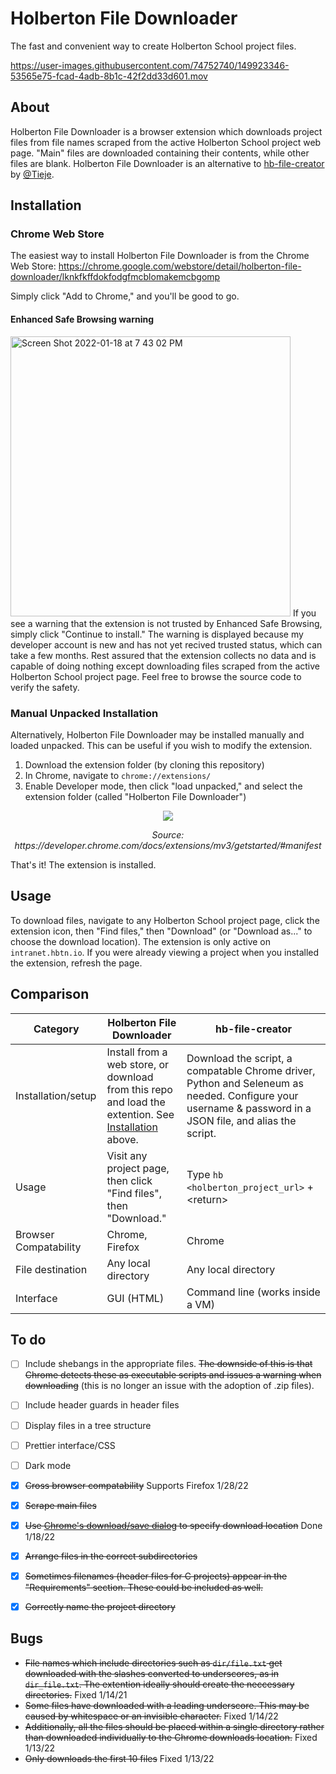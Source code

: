 # Holberton File Downloader
The fast and convenient way to create Holberton School project files.

https://user-images.githubusercontent.com/74752740/149923346-53565e75-fcad-4adb-8b1c-42f2dd33d601.mov

## About
Holberton File Downloader is a browser extension which downloads project files from file names scraped from the active Holberton School project web page. "Main" files are downloaded containing their contents, while other files are blank. Holberton File Downloader is an alternative to [hb-file-creator](https://github.com/tieje/hb-file-creator) by [@Tieje](https://github.com/tieje).

## Installation

### Chrome Web Store
The easiest way to install Holberton File Downloader is from the Chrome Web Store: https://chrome.google.com/webstore/detail/holberton-file-downloader/lknkfkffdokfodgfmcblomakemcbgomp

Simply click "Add to Chrome," and you'll be good to go.

#### Enhanced Safe Browsing warning
<img width="448" alt="Screen Shot 2022-01-18 at 7 43 02 PM" src="https://user-images.githubusercontent.com/74752740/150042101-2f2d0a15-762e-40e1-8f64-40deeed5f84b.png">
If you see a warning that the extension is not trusted by Enhanced Safe Browsing, simply click "Continue to install." The warning is displayed because my developer account is new and has not yet recived trusted status, which can take a few months. Rest assured that the extension collects no data and is capable of doing nothing except downloading files scraped from the active Holberton School project page. Feel free to browse the source code to verify the safety.


### Manual Unpacked Installation
Alternatively, Holberton File Downloader may be installed manually and loaded unpacked. This can be useful if you wish to modify the extension.

1) Download the extension folder (by cloning this repository)
2) In Chrome, navigate to `chrome://extensions/`
3) Enable Developer mode, then click "load unpacked," and select the extension folder (called "Holberton File Downloader")
<div align="center">
  <img src=https://wd.imgix.net/image/BhuKGJaIeLNPW9ehns59NfwqKxF2/vOu7iPbaapkALed96rzN.png>

  <p><em>Source: https://developer.chrome.com/docs/extensions/mv3/getstarted/#manifest</em></p>
</div>

That's it! The extension is installed.

## Usage

To download files, navigate to any Holberton School project page, click the extension icon, then "Find files," then "Download" (or "Download as..." to choose the download location). The extension is only active on `intranet.hbtn.io`.  If you were already viewing a project when you installed the extension, refresh the page.

## Comparison
| Category | Holberton File Downloader | hb-file-creator |
|---|---|---|
| Installation/setup | Install from a web store, or download from this repo and load the extention. See [Installation](#installation) above. | Download the script, a compatable Chrome driver, Python and Seleneum as needed. Configure your username & password in a JSON file, and alias the script. |
| Usage | Visit any project page, then click "Find files", then "Download." | Type `hb <holberton_project_url>` + <return\>|
| Browser Compatability | Chrome, Firefox | Chrome |
| File destination | Any local directory | Any local directory |
| Interface | GUI (HTML) | Command line (works inside a VM) |

## To do

- [ ] Include shebangs in the appropriate files. ~~The downside of this is that Chrome detects these as executable scripts and issues a warning when downloading~~ (this is no longer an issue with the adoption of .zip files).
- [ ] Include header guards in header files
- [ ] Display files in a tree structure
- [ ] Prettier interface/CSS
- [ ] Dark mode
- [x] ~~Cross browser compatability~~ Supports Firefox 1/28/22
- [x] ~~Scrape main files~~
- [x] ~~Use [Chrome's download/save dialog](https://developer.chrome.com/docs/extensions/reference/downloads/#method-download) to specify download location~~ Done 1/18/22
- [x] ~~Arrange files in the correct subdirectories~~
- [x] ~~Sometimes filenames (header files for C projects) appear in the "Requirements" section. These could be included as well.~~
- [x] ~~Correctly name the project directory~~


## Bugs
- ~~File names which include directories such as `dir/file.txt` get downloaded with the slashes converted to underscores, as in `dir_file.txt`. The extention ideally should create the neccessary directories.~~ Fixed 1/14/21
- ~~Some files have downloaded with a leading underscore. This may be caused by whitespace or an invisible character.~~ Fixed 1/14/22
- ~~Additionally, all the files should be placed within a single directory rather than downloaded individually to the Chrome downloads location.~~ Fixed 1/13/22
- ~~Only downloads the first 10 files~~ Fixed 1/13/22
